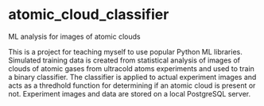 # atomic\_cloud\_classifier
ML analysis for images of atomic clouds

This is a project for teaching myself to use popular Python ML libraries. Simulated training data is created from statistical analysis of images of clouds of atomic gases from ultracold atoms experiments and used to train a binary classifier. The classifier is applied to actual experiment images and acts as a thredhold function for determining if an atomic cloud is present or not. Experiment images and data are stored on a local PostgreSQL server.



